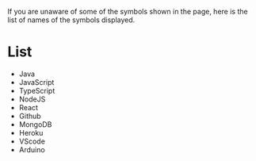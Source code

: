 If you are unaware of some of the symbols shown in the page, here is the list of names of the symbols displayed.

# List
* Java
* JavaScript
* TypeScript
* NodeJS
* React
* Github
* MongoDB
* Heroku
* VScode
* Arduino
